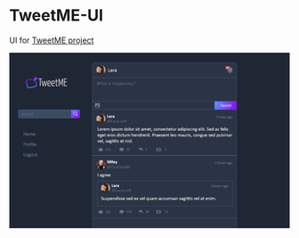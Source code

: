 # TweetME-UI
UI for [TweetME project](https://github.com/ahmedmunir/tweetme)

![TweetME Homepage](/Home.png?raw=true)
